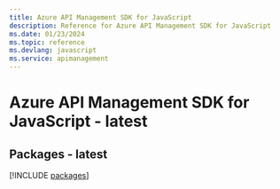 ```yaml
---
title: Azure API Management SDK for JavaScript
description: Reference for Azure API Management SDK for JavaScript
ms.date: 01/23/2024
ms.topic: reference
ms.devlang: javascript
ms.service: apimanagement
---
```

# Azure API Management SDK for JavaScript - latest
## Packages - latest
[!INCLUDE [packages](api-management-index.md)]